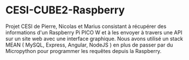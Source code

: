# CESI-CUBE2-Raspberry
Projet CESI de Pierre, Nicolas et Marius consistant à récupérer des informations d'un Raspberry Pi PICO W et à les envoyer à travers une API sur un site web avec une interface graphique.
Nous avons utilisé un stack MEAN ( MySQL, Express, Angular, NodeJS ) en plus de passer par du Micropython pour programmer les requêtes depuis la Raspberry.
